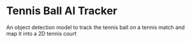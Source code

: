 # Tennis Ball AI Tracker
An object detection model to track the tennis ball on a tennis match and map it into a 2D tennis court
